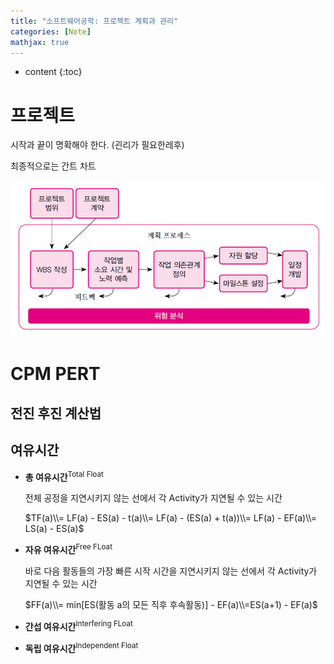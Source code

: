 ```yaml
---
title: "소프트웨어공학: 프로젝트 계획과 관리"
categories: [Note]
mathjax: true
---
```


* content
{:toc}
# 프로젝트

시작과 끝이 명확해야 한다. (괸리가 필요한레후)



최종적으로는 간트 차트

![](https://github.com/B31l/B31l/blob/main/_posts/Note/20221019_01.png?raw=true)



# CPM PERT

## 전진 후진 계산법



## 여유시간

-   **총 여유시간**<sup>Total Float</sup>

    전체 공정을 지연시키지 않는 선에서 각 Activity가 지연될 수 있는 시간

    $TF(a)\\= LF(a) - ES(a) - t(a)\\= LF(a) - (ES(a) + t(a))\\= LF(a) - EF(a)\\= LS(a) - ES(a)$

-   **자유 여유시간**<sup>Free FLoat</sup>

    바로 다음 활동들의 가장 빠른 시작 시간을 지연시키지 않는 선에서 각 Activity가 지연될 수 있는 시간

    $FF(a)\\= min[ES(활동 a의 모든 직후 후속활동)] - EF(a)\\=ES(a+1) - EF(a)$

-   **간섭 여유시간**<sup>Interfering FLoat</sup>

-   **독립 여유시간**<sup>Independent Float</sup>